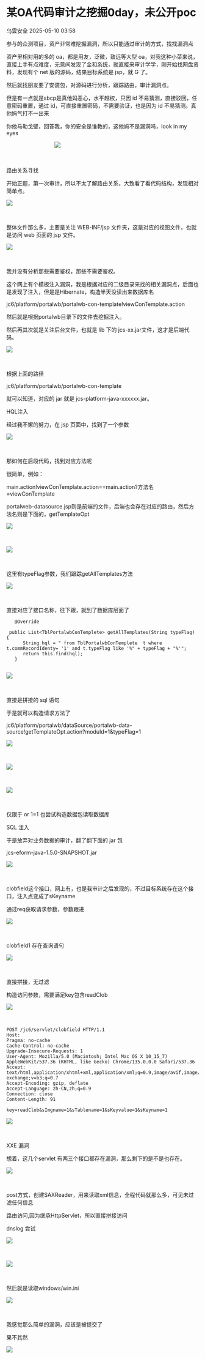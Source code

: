 #  某OA代码审计之挖掘0day，未公开poc   
 乌雲安全   2025-05-10 03:58  
  
参与的众测项目，资产非常难挖掘漏洞，所以只能通过审计的方式，找找漏洞点  
  
资产里相对用的多的 oa，都是用友，泛微，致远等大型 oa，对我这种小菜来说，直接上手有点难度，无意间发现了金和系统，就直接来审计学学，刚开始找网盘资料，发现有个 net 版的源码，结果目标系统是 jsp，就 G 了。  
  
然后就找朋友要了安装包，对源码进行分析，跟踪路由，审计漏洞点。  
  
但是有一点就是sbcp是真他妈恶心，水平越权，只因 id 不易猜测，直接驳回，任意密码重置，通过 id，可直接重置密码，不需要验证，也是因为 id 不易猜测。真他妈气打不一出来  
  
你他马勒戈壁，回答我，你的安全是谁教的，这他妈不是漏洞吗，look in my eyes  
  
                                ![](https://mmbiz.qpic.cn/sz_mmbiz_png/BAby4Fk1HQaHNMcUhPPqY7T6OdSeg5aw7Igiay2ianjQSSKxvamVibNicM1f6q2VhLC9NqeX9GCPv0fFUfxiarpKxYA/640?wx_fmt=png "")  
  
  
   
  
路由关系寻找  
  
开始正题，第一次审计，所以不太了解路由关系，大致看了看代码结构，发现相对简单点。  
  
![](https://mmbiz.qpic.cn/sz_mmbiz_png/BAby4Fk1HQaHNMcUhPPqY7T6OdSeg5awvuxeekRogprYYaEIev3YJWn4BpeqRXOgsfQSlEiaibnMF2jMVpaIMRwA/640?wx_fmt=png "")  
  
   
  
整体文件那么多，主要是关注 WEB-INF/jsp 文件夹，这是对应的视图文件，也就是访问 web 页面的 jsp 文件。  
  
![](https://mmbiz.qpic.cn/sz_mmbiz_png/BAby4Fk1HQaHNMcUhPPqY7T6OdSeg5awg8vzOcUt8K7KP7awSibX1zp7M3GwHtflPh8Pj1a85XFX8Uia30LdxUVg/640?wx_fmt=png "")  
  
   
  
我并没有分析那些需要鉴权，那些不需要鉴权。  
  
这个网上有个模板注入漏洞，我是根据对应的二级目录来找的相关漏洞点，后面也是发现了注入，但是是Hibernate，构造半天没读出来数据库名  
  
jc6/platform/portalwb/portalwb-con-template!viewConTemplate.action  
  
然后就是根据portalwb目录下的文件去挖掘注入。  
  
然后再其次就是关注后台文件，也就是 lib 下的 jcs-xx.jar文件，这才是后端代码。  
  
![](https://mmbiz.qpic.cn/sz_mmbiz_png/BAby4Fk1HQaHNMcUhPPqY7T6OdSeg5awCISk45HV4abSOQj6eGkiaNV0HFuqPEzicHYVawOcDCLicicLYyCZibtQ0fA/640?wx_fmt=png "")  
  
   
  
根据上面的路径  
  
jc6/platform/portalwb/portalwb-con-template  
  
就可以知道，对应的 jar 就是 jcs-platform-java-xxxxxx.jar。  
  
  
HQL注入  
  
经过我不懈的努力，在 jsp 页面中，找到了一个参数  
  
![](https://mmbiz.qpic.cn/sz_mmbiz_png/BAby4Fk1HQaHNMcUhPPqY7T6OdSeg5awMbvcqicRIOYB0V5yJd4QUhzMUch9CN9KMk9Wialj93dwmcktVPAibot1A/640?wx_fmt=png "")  
  
   
  
那如何在后段代码，找到对应方法呢  
  
很简单，例如：  
  
main.action!viewConTemplate.action==main.action?方法名=viewConTemplate  
  
portalweb-datasource.jsp则是前端的文件，后端也会存在对应的路由，然后方法名则是下面的，getTemplateOpt  
  
![](https://mmbiz.qpic.cn/sz_mmbiz_png/BAby4Fk1HQaHNMcUhPPqY7T6OdSeg5awLpSNaibWkNIk02OdfLHAfIKWVKID8S5n05X92gUMOHV6icRWuTn0Q7vw/640?wx_fmt=png "")  
  
   
  
![](https://mmbiz.qpic.cn/sz_mmbiz_png/BAby4Fk1HQaHNMcUhPPqY7T6OdSeg5aw1rra74SB83liapqpnUUSHRXfEdmJVQy5ho3VsSzEzxgR2fU2TpSAQ8Q/640?wx_fmt=png "")  
  
   
  
这里有typeFlag参数，我们跟踪getAllTemplates方法  
  
![](https://mmbiz.qpic.cn/sz_mmbiz_png/BAby4Fk1HQaHNMcUhPPqY7T6OdSeg5aw6tT573bGrTibSz9tBCx7VPq6sGYElbdoF6PLQ5qCpDxPSGfY9RDddeg/640?wx_fmt=png "")  
  
   
  
直接对应了接口名称，往下跟，就到了数据库层面了  
```
   @Override
   public List<TblPortalwbConTemplete> getAllTemplates(String typeFlag) {
      String hql = " from TblPortalwbConTemplete  t where   t.commRecordIdenty= '1' and t.typeFlag like '%" + typeFlag + "%'";
      return this.find(hql);
   }


```  
  
  
![](https://mmbiz.qpic.cn/sz_mmbiz_png/BAby4Fk1HQaHNMcUhPPqY7T6OdSeg5awClVkJGh4QC8Go6xkrYbK3EbQPLf1dFJl5euNmm40tWAyzwnd98EsAg/640?wx_fmt=png "")  
  
   
  
直接是拼接的 sql 语句  
  
于是就可以构造请求方法了  
  
jc6/platform/portalwb/dataSource/portalwb-data-source!getTemplateOpt.action?moduId=1&typeFlag=1  
  
![](https://mmbiz.qpic.cn/sz_mmbiz_png/BAby4Fk1HQaHNMcUhPPqY7T6OdSeg5awpUNWuDbM0RktibNwWibB2PycSWJ4S4goCJzHhb9UGWG9uicOxpfb0flZQ/640?wx_fmt=png "")  
  
   
  
![](https://mmbiz.qpic.cn/sz_mmbiz_png/BAby4Fk1HQaHNMcUhPPqY7T6OdSeg5awVMzxTETvJDRA6hQkcjAm0JC0eRkl84XS1zfkB1lrLN8JYmibbrUuIqQ/640?wx_fmt=png "")  
  
   
  
![](https://mmbiz.qpic.cn/sz_mmbiz_png/BAby4Fk1HQaHNMcUhPPqY7T6OdSeg5aw8URoAMCItKpaUwed6M9qLJibiar0sPN87iaDkr12RuQLlKkFUVbGtBDzA/640?wx_fmt=png "")  
  
   
  
仅限于 or 1=1 也尝试构造数据包读取数据库  
  
  
SQL 注入  
  
于是放弃对业务数据的审计，翻了翻下面的 jar 包  
  
jcs-eform-java-1.5.0-SNAPSHOT.jar  
  
![](https://mmbiz.qpic.cn/sz_mmbiz_png/BAby4Fk1HQaHNMcUhPPqY7T6OdSeg5aw4qxdcTnhHsEYGVdXkib6A7s2fPhKfEZgBU82JNq6yRic5SAgXpZf4j2g/640?wx_fmt=png "")  
  
   
  
clobfield这个接口，网上有，也是我审计之后发现的，不过目标系统存在这个接口，注入点变成了sKeyname  
  
通过req获取请求参数，参数跟进  
  
![](https://mmbiz.qpic.cn/sz_mmbiz_png/BAby4Fk1HQaHNMcUhPPqY7T6OdSeg5awVFD7XA3pdY9oxsbmdNhBgAlSBY1otFx7nXiaicMkXLEZn3R2ibjRlv65w/640?wx_fmt=png "")  
  
   
  
clobfield1 存在查询语句  
  
![](https://mmbiz.qpic.cn/sz_mmbiz_png/BAby4Fk1HQaHNMcUhPPqY7T6OdSeg5awLTvCQSxolJoIDw14Qze5DZWQZD53KUTJaem5Yv9BISQk2bSxfuCVgg/640?wx_fmt=png "")  
  
   
  
直接拼接，无过滤  
  
构造访问参数，需要满足key包含readClob  
  
![](https://mmbiz.qpic.cn/sz_mmbiz_png/BAby4Fk1HQaHNMcUhPPqY7T6OdSeg5aw4tx0LoDTXp5TT0rCOo07y0QI6hufw6Gl0bde9ExNFq1xJDK3CnRJRg/640?wx_fmt=png "")  
  
   
```
POST /jc6/servlet/clobfield HTTP/1.1
Host: 
Pragma: no-cache
Cache-Control: no-cache
Upgrade-Insecure-Requests: 1
User-Agent: Mozilla/5.0 (Macintosh; Intel Mac OS X 10_15_7) AppleWebKit/537.36 (KHTML, like Gecko) Chrome/135.0.0.0 Safari/537.36
Accept: text/html,application/xhtml+xml,application/xml;q=0.9,image/avif,image/webp,image/apng,*/*;q=0.8,application/signed-exchange;v=b3;q=0.7
Accept-Encoding: gzip, deflate
Accept-Language: zh-CN,zh;q=0.9
Connection: close
Content-Length: 91

key=readClob&sImgname=1&sTablename=1&sKeyvalue=1&sKeyname=1
```  
  
  
![](https://mmbiz.qpic.cn/sz_mmbiz_png/BAby4Fk1HQaHNMcUhPPqY7T6OdSeg5awsuApNEW0tfkZemATNTJBPk4xjkxnmb6GNBXlmmaLZxmeHR4WXlHBCw/640?wx_fmt=png "")  
  
   
  
  
XXE 漏洞  
  
想着，这几个servlet 有两三个接口都存在漏洞，那么剩下的是不是也存在。  
  
![](https://mmbiz.qpic.cn/sz_mmbiz_png/BAby4Fk1HQaHNMcUhPPqY7T6OdSeg5awicvGwvp3FWFBXc9GJtNUlxuF3cAzjkmxhvcXjkBX9PdxQ9VDooUyc2w/640?wx_fmt=png "")  
  
   
  
post方式，创建SAXReader，用来读取xml信息，全程代码就那么多，可见未过滤任何信息  
  
路由访问,因为继承HttpServlet，所以直接拼接访问  
  
dnslog 尝试  
  
![](https://mmbiz.qpic.cn/sz_mmbiz_png/BAby4Fk1HQaHNMcUhPPqY7T6OdSeg5awKoPfXtbDem6pXAuw0UNSmYsjsZLBDcJWkiadXG2foU9uaticpvL3YAYA/640?wx_fmt=png "")  
  
   
  
![](https://mmbiz.qpic.cn/sz_mmbiz_png/BAby4Fk1HQaHNMcUhPPqY7T6OdSeg5awwaDR6C1qO5t3cHWZI8pr5JPLiajHydSq13W7sDHUVOCHmhHygibK83TA/640?wx_fmt=png "")  
  
   
  
然后就是读取windows/win.ini  
  
![](https://mmbiz.qpic.cn/sz_mmbiz_png/BAby4Fk1HQaHNMcUhPPqY7T6OdSeg5awU16XWU3FqhKdGtf94AN8rfbGcq2lGpqrgZkq4D8L1qbNXtZe3hqiaBw/640?wx_fmt=png "")  
  
   
  
我感觉那么简单的漏洞，应该是被提交了  
  
果不其然  
  
![](https://mmbiz.qpic.cn/sz_mmbiz_png/BAby4Fk1HQaHNMcUhPPqY7T6OdSeg5awcOPbvYLmfbLRpJpPRMHnjFR5LZrtxqWfiad0bnxsTolWqNVJEZLQ9Sg/640?wx_fmt=png "")  
  
   
  
  
  
